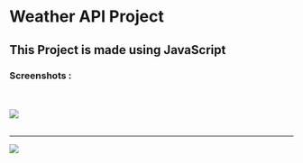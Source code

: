 <h1>Weather API Project</h1>
<h2>This Project is made using JavaScript</h2>
<h3>Screenshots :</h3>
<br/>
<br/>
<img src ="https://github.com/Lavkush3844/JavaScript-Project/assets/140130429/a7a9c9a7-d076-44f6-beb8-efdea8d20a75" />
<br/>
<br/>
<hr/>
<img src ="https://github.com/Lavkush3844/JavaScript-Project/assets/140130429/ec6b71dc-b854-479a-b5a8-90cb95aeac9c" />



